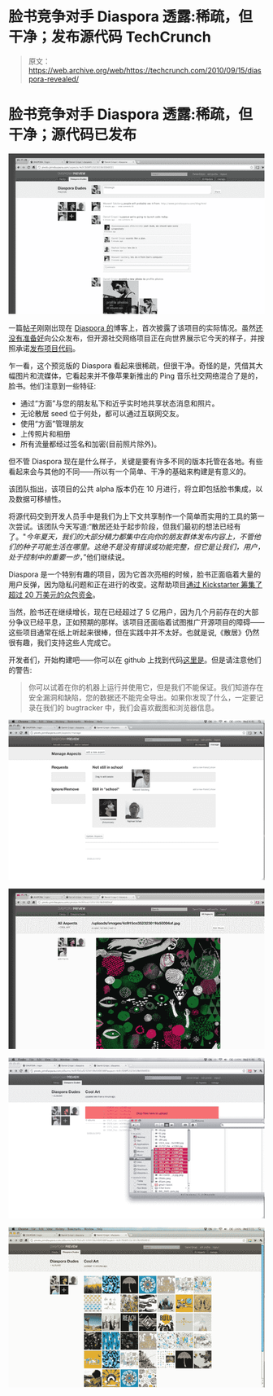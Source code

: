 # 脸书竞争对手 Diaspora 透露:稀疏，但干净；发布源代码 TechCrunch

> 原文：<https://web.archive.org/web/https://techcrunch.com/2010/09/15/diaspora-revealed/>

# 脸书竞争对手 Diaspora 透露:稀疏，但干净；源代码已发布

![](img/f2143fc24b2c41d7d37c9fa0c03bf489.png "aaa")

一篇[帖子](https://web.archive.org/web/20221224170305/http://www.joindiaspora.com/2010/09/15/developer-release.html)刚刚出现在 [Diaspora 的](https://web.archive.org/web/20221224170305/http://www.joindiaspora.com/)博客上，首次披露了该项目的实际情况。虽然[还没有准备好](https://web.archive.org/web/20221224170305/https://techcrunch.com/2010/08/30/diaspora-october/)向公众发布，但开源社交网络项目正在向世界展示它今天的样子，并按照承诺[发布项目代码](https://web.archive.org/web/20221224170305/https://techcrunch.com/2010/08/26/diaspora-facebook/)。

乍一看，这个预览版的 Diaspora 看起来很稀疏，但很干净。奇怪的是，凭借其大幅图片和流媒体，它看起来并不像苹果新推出的 Ping 音乐社交网络混合了是的，脸书。他们注意到一些特征:

*   通过“方面”与您的朋友私下和近乎实时地共享状态消息和照片。
*   无论散居 seed 位于何处，都可以通过互联网交友。
*   使用“方面”管理朋友
*   上传照片和相册
*   所有流量都经过签名和加密(目前照片除外)。

但不管 Diaspora 现在是什么样子，关键是要有许多不同的版本托管在各地。有些看起来会与其他的不同——所以有一个简单、干净的基础来构建是有意义的。

该团队指出，该项目的公共 alpha 版本仍在 10 月进行，将立即包括脸书集成，以及数据可移植性。

将源代码交到开发人员手中是我们为上下文共享制作一个简单而实用的工具的第一次尝试。该团队今天写道:“散居还处于起步阶段，但我们最初的想法已经有了。"*今年夏天，我们的大部分精力都集中在向你的朋友群体发布内容上，不管他们的种子可能生活在哪里。这绝不是没有错误或功能完整，但它是让我们，用户，处于控制中的重要一步*，”他们继续说。

Diaspora 是一个特别有趣的项目，因为它首次亮相的时候，脸书正面临着大量的用户反弹，因为隐私问题和正在进行的改变。这帮助项目[通过 Kickstarter 筹集了超过 20 万美元的众包资金](https://web.archive.org/web/20221224170305/https://techcrunch.com/2010/06/02/diaspora-project/)。

当然，脸书还在继续增长，现在已经超过了 5 亿用户，因为几个月前存在的大部分争议已经平息，正如预期的那样。该项目还面临着试图推广开源项目的障碍——这些项目通常在纸上听起来很棒，但在实践中并不太好。也就是说,《散居》仍然很有趣，我们支持这些人完成它。

开发者们，开始构建吧——你可以在 github 上找到代码[这里是](https://web.archive.org/web/20221224170305/http://github.com/diaspora/diaspora)。但是请注意他们的警告:

> 你可以试着在你的机器上运行并使用它，但是我们不能保证。我们知道存在安全漏洞和缺陷，您的数据还不能完全导出。如果你发现了什么，一定要记录在我们的 bugtracker 中，我们会喜欢截图和浏览器信息。

![](img/ec3c78a362b14ed5f66f0c03c6ad39ef.png "bbb")

![](img/5dc3a99af8e71fb52cd2ebee8c27627c.png "ccc")

![](img/7feef3eef69cd2c4febac274cefa2581.png "eee")

![](img/8485f2d85bb764ef1dd3ff04603a16eb.png "fff")